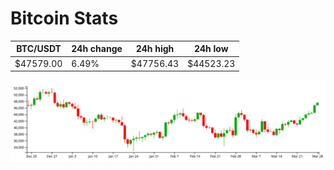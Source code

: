 # Bitcoin Stats

BTC/USDT|24h change|24h high|24h low|
|---|---|---|---|
|$47579.00|6.49%|$47756.43|$44523.23|

<img src="./chart.svg">
